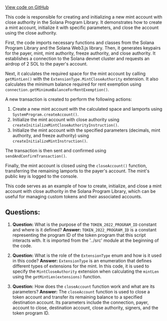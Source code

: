 [View code on GitHub](https://github.com/solana-labs/solana-program-library/token/js/examples/createMintCloseAuthority.ts)

This code is responsible for creating and initializing a new mint account with close authority in the Solana Program Library. It demonstrates how to create a mint account, initialize it with specific parameters, and close the account using the close authority.

First, the code imports necessary functions and classes from the Solana Program Library and the Solana Web3.js library. Then, it generates keypairs for the payer, mint, mint authority, freeze authority, and close authority. It establishes a connection to the Solana devnet cluster and requests an airdrop of 2 SOL to the payer's account.

Next, it calculates the required space for the mint account by calling `getMintLen()` with the `ExtensionType.MintCloseAuthority` extension. It also calculates the minimum balance required for rent exemption using `connection.getMinimumBalanceForRentExemption()`.

A new transaction is created to perform the following actions:

1. Create a new mint account with the calculated space and lamports using `SystemProgram.createAccount()`.
2. Initialize the mint account with close authority using `createInitializeMintCloseAuthorityInstruction()`.
3. Initialize the mint account with the specified parameters (decimals, mint authority, and freeze authority) using `createInitializeMintInstruction()`.

The transaction is then sent and confirmed using `sendAndConfirmTransaction()`.

Finally, the mint account is closed using the `closeAccount()` function, transferring the remaining lamports to the payer's account. The mint's public key is logged to the console.

This code serves as an example of how to create, initialize, and close a mint account with close authority in the Solana Program Library, which can be useful for managing custom tokens and their associated accounts.
## Questions: 
 1. **Question:** What is the purpose of the `TOKEN_2022_PROGRAM_ID` constant and where is it defined?
   **Answer:** `TOKEN_2022_PROGRAM_ID` is a constant representing the program ID of the token program that this script interacts with. It is imported from the '../src' module at the beginning of the code.

2. **Question:** What is the role of the `ExtensionType` enum and how is it used in this code?
   **Answer:** `ExtensionType` is an enumeration that defines different types of extensions for the mint. In this code, it is used to specify the `MintCloseAuthority` extension when calculating the `mintLen` using the `getMintLen(extensions)` function.

3. **Question:** How does the `closeAccount` function work and what are its parameters?
   **Answer:** The `closeAccount` function is used to close a token account and transfer its remaining balance to a specified destination account. Its parameters include the connection, payer, account to close, destination account, close authority, signers, and the token program ID.